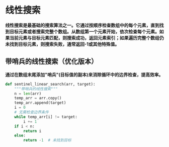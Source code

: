 # 线性搜索

**线性搜索是最基础的搜索算法之一。它通过按顺序检查数组中的每个元素，直到找到目标元素或者搜索完整个数组。从数组第一个元素开始，依次检查每个元素。如果当前元素与目标元素匹配，则搜索成功，返回元素索引；如果遍历完整个数组仍未找到目标元素，则搜索失败，通常返回-1或其他特殊值。**

## 带哨兵的线性搜索（优化版本）

**通过在数组末尾添加"哨兵"(目标值的副本)来消除循环中的边界检查，提高效率。**

```python
def sentinel_linear_search(arr, target):
    """带哨兵的线性搜索"""
    n = len(arr)
    temp_arr = arr.copy()
    temp_arr.append(target)
    i = 0
    # 无需检查边界条件
    while temp_arr[i] != target:
        i += 1
    if i < n:
        return i
    else:
        return -1  # 未找到目标
```
